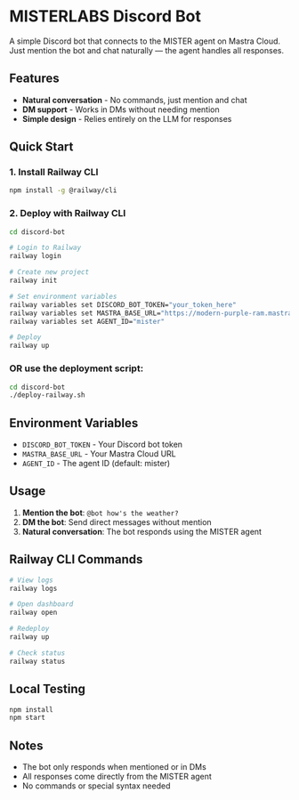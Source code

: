 # MISTERLABS Discord Bot

A simple Discord bot that connects to the MISTER agent on Mastra Cloud. Just mention the bot and chat naturally — the agent handles all responses.

## Features

- **Natural conversation** - No commands, just mention and chat
- **DM support** - Works in DMs without needing mention
- **Simple design** - Relies entirely on the LLM for responses

## Quick Start

### 1. Install Railway CLI

```bash
npm install -g @railway/cli
```

### 2. Deploy with Railway CLI

```bash
cd discord-bot

# Login to Railway
railway login

# Create new project
railway init

# Set environment variables
railway variables set DISCORD_BOT_TOKEN="your_token_here"
railway variables set MASTRA_BASE_URL="https://modern-purple-ram.mastra.cloud"
railway variables set AGENT_ID="mister"

# Deploy
railway up
```

### OR use the deployment script:

```bash
cd discord-bot
./deploy-railway.sh
```

## Environment Variables

- `DISCORD_BOT_TOKEN` - Your Discord bot token
- `MASTRA_BASE_URL` - Your Mastra Cloud URL 
- `AGENT_ID` - The agent ID (default: mister)

## Usage

1. **Mention the bot**: `@bot how's the weather?`
2. **DM the bot**: Send direct messages without mention
3. **Natural conversation**: The bot responds using the MISTER agent

## Railway CLI Commands

```bash
# View logs
railway logs

# Open dashboard
railway open

# Redeploy
railway up

# Check status
railway status
```

## Local Testing

```bash
npm install
npm start
```

## Notes

- The bot only responds when mentioned or in DMs
- All responses come directly from the MISTER agent
- No commands or special syntax needed
